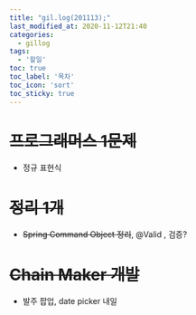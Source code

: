 ```yaml
---
title: "gil.log(201113);"
last_modified_at: 2020-11-12T21:40
categories: 
  - gillog
tags: 
  - '할일'
toc: true
toc_label: '목차'
toc_icon: 'sort'
toc_sticky: true
---
```

# ~~프로그래머스 1문제~~
- 정규 표현식

# ~~정리 1개~~
- ~~Spring Command Object 정리~~, @Valid , 검증?

# ~~Chain Maker 개발~~
- 발주 팝업, date picker 내일